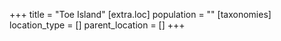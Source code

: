 +++
title = "Toe Island"
[extra.loc]
population = ""
[taxonomies]
location_type = []
parent_location = []
+++

